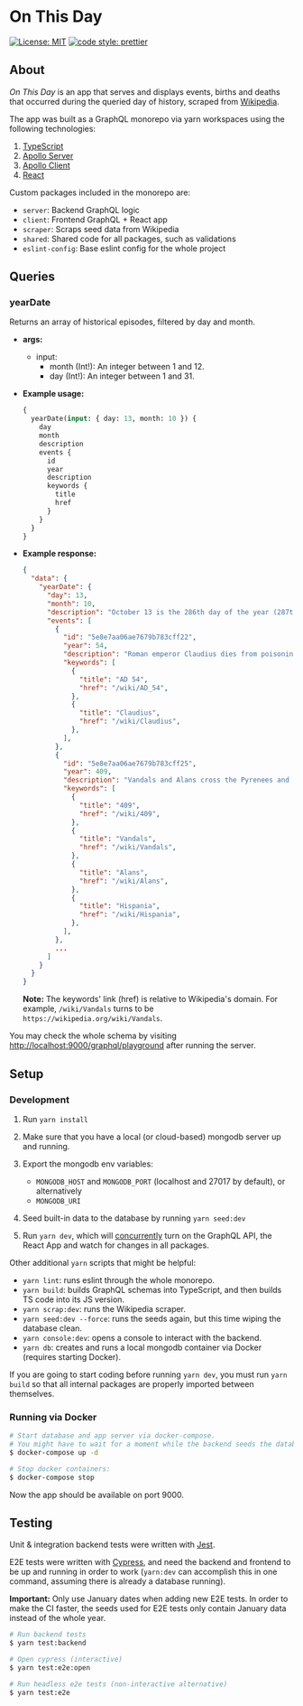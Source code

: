 # On This Day

[![License: MIT][mit]](https://opensource.org/licenses/MIT)
[![code style: prettier][prettier]](https://github.com/prettier/prettier)

## About

_On This Day_ is an app that serves and displays events, births and deaths that occurred during the
queried day of history, scraped from [Wikipedia](https://www.wikipedia.org/).

The app was built as a GraphQL monorepo via yarn workspaces using the following technologies:

1. [TypeScript](https://www.typescriptlang.org/)
2. [Apollo Server](https://www.apollographql.com/docs/apollo-server/)
3. [Apollo Client](https://www.apollographql.com/docs/react/)
4. [React](https://facebook.github.io/react/)

Custom packages included in the monorepo are:

- `server`: Backend GraphQL logic
- `client`: Frontend GraphQL + React app
- `scraper`: Scraps seed data from Wikipedia
- `shared`: Shared code for all packages, such as validations
- `eslint-config`: Base eslint config for the whole project

## Queries

### yearDate

Returns an array of historical episodes, filtered by day and month.

- **args:**

  - input:
    - month (Int!): An integer between 1 and 12.
    - day (Int!): An integer between 1 and 31.

- **Example usage:**

  ```graphql
  {
    yearDate(input: { day: 13, month: 10 }) {
      day
      month
      description
      events {
        id
        year
        description
        keywords {
          title
          href
        }
      }
    }
  }
  ```

- **Example response:**

  ```json
  {
    "data": {
      "yearDate": {
        "day": 13,
        "month": 10,
        "description": "October 13 is the 286th day of the year (287th in leap years) in the [...]",
        "events": [
          {
            "id": "5e8e7aa06ae7679b783cff22",
            "year": 54,
            "description": "Roman emperor Claudius dies from poisoning under mysterious circumstances.",
            "keywords": [
              {
                "title": "AD 54",
                "href": "/wiki/AD_54",
              },
              {
                "title": "Claudius",
                "href": "/wiki/Claudius",
              },
            ],
          },
          {
            "id": "5e8e7aa06ae7679b783cff25",
            "year": 409,
            "description": "Vandals and Alans cross the Pyrenees and appear in Hispania.",
            "keywords": [
              {
                "title": "409",
                "href": "/wiki/409",
              },
              {
                "title": "Vandals",
                "href": "/wiki/Vandals",
              },
              {
                "title": "Alans",
                "href": "/wiki/Alans",
              },
              {
                "title": "Hispania",
                "href": "/wiki/Hispania",
              },
            ],
          },
          ...
        ]
      }
    }
  }
  ```

  **Note:** The keywords' link (href) is relative to Wikipedia's domain. For example, `/wiki/Vandals`
  turns to be `https://wikipedia.org/wiki/Vandals`.

You may check the whole schema by visiting <http://localhost:9000/graphql/playground> after running
the server.

## Setup

### Development

1. Run `yarn install`
2. Make sure that you have a local (or cloud-based) mongodb server up and running.
3. Export the mongodb env variables:

   - `MONGODB_HOST` and `MONGODB_PORT` (localhost and 27017 by default), or alternatively
   - `MONGODB_URI`

4. Seed built-in data to the database by running `yarn seed:dev`
5. Run `yarn dev`, which will [concurrently][concurrently] turn on the GraphQL API, the React App
   and watch for changes in all packages.

Other additional `yarn` scripts that might be helpful:

- `yarn lint`: runs eslint through the whole monorepo.
- `yarn build`: builds GraphQL schemas into TypeScript, and then builds TS code into its JS version.
- `yarn scrap:dev`: runs the Wikipedia scraper.
- `yarn seed:dev --force`: runs the seeds again, but this time wiping the database clean.
- `yarn console:dev`: opens a console to interact with the backend.
- `yarn db`: creates and runs a local mongodb container via Docker (requires starting Docker).

If you are going to start coding before running `yarn dev`, you must run `yarn build` so that all
internal packages are properly imported between themselves.

### Running via Docker

```sh
# Start database and app server via docker-compose.
# You might have to wait for a moment while the backend seeds the database.
$ docker-compose up -d

# Stop docker containers:
$ docker-compose stop
```

Now the app should be available on port 9000.

## Testing

Unit & integration backend tests were written with [Jest][jest].

E2E tests were written with [Cypress][cypress], and need the backend and frontend to be up and
running in order to work (`yarn:dev` can accomplish this in one command, assuming there is already
a database running).

**Important:** Only use January dates when adding new E2E tests. In order to make the CI faster, the
seeds used for E2E tests only contain January data instead of the whole year.

```sh
# Run backend tests
$ yarn test:backend

# Open cypress (interactive)
$ yarn test:e2e:open

# Run headless e2e tests (non-interactive alternative)
$ yarn test:e2e
```

[mit]: https://img.shields.io/badge/License-MIT-blue.svg
[prettier]: https://img.shields.io/badge/code_style-prettier-ff69b4.svg?style=flat-square
[concurrently]: https://github.com/kimmobrunfeldt/concurrently
[jest]: https://jestjs.io/
[cypress]: https://www.cypress.io/
